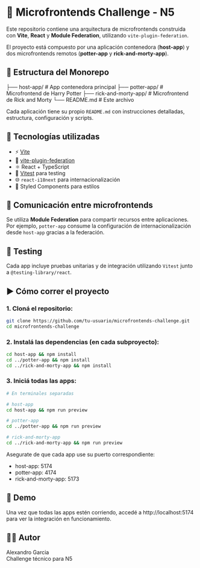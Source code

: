 # 🧩 Microfrontends Challenge - N5

Este repositorio contiene una arquitectura de microfrontends construida con **Vite**, **React** y **Module Federation**, utilizando `vite-plugin-federation`.

El proyecto está compuesto por una aplicación contenedora (**host-app**) y dos microfrontends remotos (**potter-app** y **rick-and-morty-app**).

## 📁 Estructura del Monorepo

├── host-app/               # App contenedora principal
├── potter-app/             # Microfrontend de Harry Potter
├── rick-and-morty-app/     # Microfrontend de Rick and Morty
└── README.md               # Este archivo

Cada aplicación tiene su propio `README.md` con instrucciones detalladas, estructura, configuración y scripts.

## 🚀 Tecnologías utilizadas

- ⚡ [Vite](https://vitejs.dev/)
- 🧩 [vite-plugin-federation](https://github.com/originjs/vite-plugin-federation)
- ⚛️ React + TypeScript
- 🧪 [Vitest](https://vitest.dev/) para testing
- 🌐 `react-i18next` para internacionalización
- 🎨 Styled Components para estilos

## 🔗 Comunicación entre microfrontends

Se utiliza **Module Federation** para compartir recursos entre aplicaciones.  
Por ejemplo, `potter-app` consume la configuración de internacionalización desde `host-app` gracias a la federación.

## 🧪 Testing

Cada app incluye pruebas unitarias y de integración utilizando `Vitest` junto a `@testing-library/react`.

## ▶️ Cómo correr el proyecto

### 1. Cloná el repositorio:

```bash
git clone https://github.com/tu-usuario/microfrontends-challenge.git
cd microfrontends-challenge
```

### 2. Instalá las dependencias (en cada subproyecto):

```bash
cd host-app && npm install
cd ../potter-app && npm install
cd ../rick-and-morty-app && npm install
```

### 3. Iniciá todas las apps:

```bash
# En terminales separadas

# host-app
cd host-app && npm run preview

# potter-app
cd ../potter-app && npm run preview

# rick-and-morty-app
cd ../rick-and-morty-app && npm run preview
```

Asegurate de que cada app use su puerto correspondiente:

- host-app: 5174
- potter-app: 4174
- rick-and-morty-app: 5173

## 📸 Demo

Una vez que todas las apps estén corriendo, accedé a http://localhost:5174 para ver la integración en funcionamiento.

## 👨‍💻 Autor

Alexandro Garcia  
Challenge técnico para N5